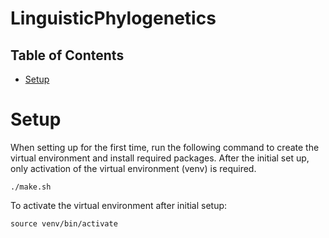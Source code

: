 # LinguisticPhylogenetics


## Table of Contents
* [Setup](#setup)

# Setup 
When setting up for the first time, run the following command to create the virtual environment and install required packages. After the initial set up, only activation of the virtual environment (venv) is required. 

`./make.sh`

To activate the virtual environment after initial setup:

`source venv/bin/activate`